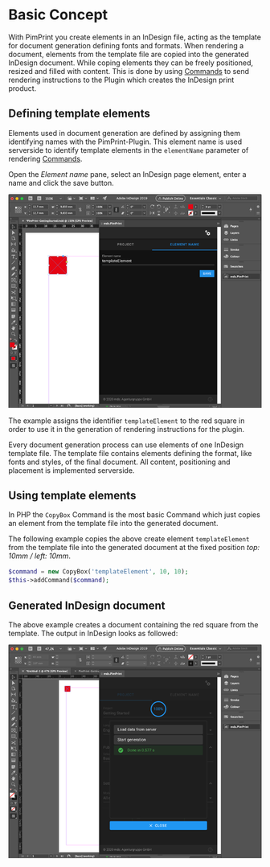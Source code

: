 # Basic Concept
With PimPrint you create elements in an InDesign file, acting as the template for document generation defining fonts and formats. When rendering a document, elements from the template file are copied into the generated InDesign document. While coping elements they can be freely positioned, resized and filled with content. This is done by using [Commands](../15_Rendering_Commands.md) to send rendering instructions to the Plugin which creates the InDesign print product.

## Defining template elements
Elements used in document generation are defined by assigning them identifying names with the PimPrint-Plugin. This element name is used serverside to identify template elements in the `elementName` parameter of rendering [Commands](../15_Rendering_Commands.md). 

Open the _Element name_ pane, select an InDesign page element, enter a name and click the save button.

![Basic Concept - Element name](../img/basic-concept-element_name.png) 

The example assigns the identifier `templateElement` to the red square in order to use it in the generation of rendering instructions for the plugin.

Every document generation process can use elements of one InDesign template file. The template file contains elements defining the format, like fonts and styles, of the final document. All content, positioning and placement is implemented serverside. 

## Using template elements
In PHP the `CopyBox` Command is the most basic Command which just copies an element from the template file into the generated document.
 
 The following example copies the above create element `templateElement` from the template file into the generated document at the fixed position _top: 10mm / left: 10mm_.
```php
$command = new CopyBox('templateElement', 10, 10);
$this->addCommand($command);
```

## Generated InDesign document
The above example creates a document containing the red square from the template. The output in InDesign looks as followed:

![Basic Concept - Document generation](../img/basic-concept-generation.png)


